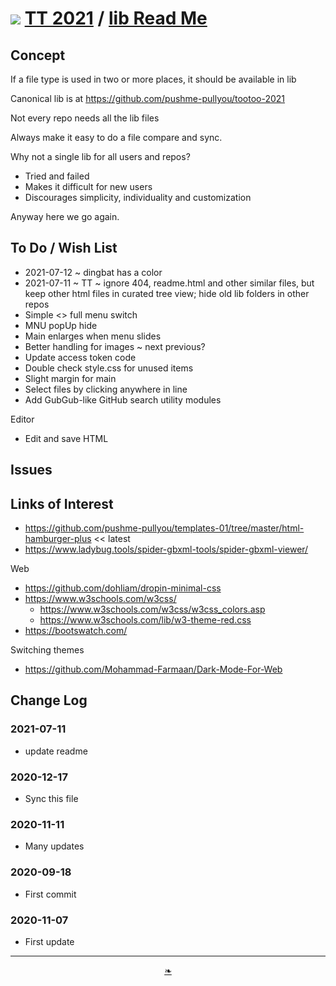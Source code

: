 # [![](https://pushme-pullyou.github.io/tootoo-2021/lib/assets/icons/mark-github.svg )](https://github.com/pushme-pullyou/tootoo-2021/ "Source code on GitHub" ) [TT 2021]( https://pushme-pullyou.github.io/tootoo-2021/ "Home page" ) / [lib Read Me]( https://pushme-pullyou.github.io/tootoo-2021/#lib/README.md)

<!--@@@
<div style=height:500px;overflow:hidden;width:100%;resize:both; ><iframe src=https://pushme-pullyou.github.io/tootoo-2021/ height=100% width=100% ></iframe></div>
_https://pushme-pullyou.github.io/tootoo-2021/_

### Full Screen: [tootoo 2021]( https://pushme-pullyou.github.io/tootoo-2021// )
@@@-->


## Concept

If a file type is used in two or more places, it should be available in lib

Canonical lib is at https://github.com/pushme-pullyou/tootoo-2021

Not every repo needs all the lib files

Always make it easy to do a file compare and sync.

Why not a single lib for all users and repos?

* Tried and failed
* Makes it difficult for new users
* Discourages simplicity, individuality and customization

Anyway here we go again.

## To Do / Wish List

* 2021-07-12 ~ dingbat has a color
* 2021-07-11 ~ TT ~ ignore 404, readme.html and other similar files, but keep other html files in curated tree view; hide old lib folders in other repos
* Simple <> full menu switch
* MNU popUp hide
* Main enlarges when menu slides
* Better handling for images ~ next previous?
* Update access token code
* Double check style.css for unused items
* Slight margin for main
* Select files by clicking anywhere in line
* Add GubGub-like GitHub search utility modules

Editor

* Edit and save HTML


## Issues


## Links of Interest

* https://github.com/pushme-pullyou/templates-01/tree/master/html-hamburger-plus << latest
* https://www.ladybug.tools/spider-gbxml-tools/spider-gbxml-viewer/

Web

* https://github.com/dohliam/dropin-minimal-css
* https://www.w3schools.com/w3css/
    * https://www.w3schools.com/w3css/w3css_colors.asp
    * https://www.w3schools.com/lib/w3-theme-red.css
* https://bootswatch.com/

Switching themes

* https://github.com/Mohammad-Farmaan/Dark-Mode-For-Web


## Change Log

### 2021-07-11

* update readme

### 2020-12-17

* Sync this file


### 2020-11-11

* Many updates

### 2020-09-18

* First commit

### 2020-11-07

* First update

***

<center><a href=javascript:window.scrollTo(0,0); class=aDingbat title="Scroll to top" > ❧ </a></center>
